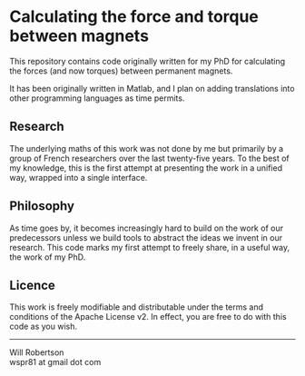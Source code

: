 Calculating the force and torque between magnets
================================================

This repository contains code originally written for my PhD for calculating the forces (and now torques) between permanent magnets.

It has been originally written in Matlab, and I plan on adding translations into other programming languages as time permits.

Research
--------

The underlying maths of this work was not done by me but primarily by a group of French researchers over the last twenty-five years. To the best of my knowledge, this is the first attempt at presenting the work in a unified way, wrapped into a single interface.

Philosophy
----------

As time goes by, it becomes increasingly hard to build on the work of our predecessors unless we build tools to abstract the ideas we invent in our research. This code marks my first attempt to freely share, in a useful way, the work of my PhD.

Licence
-------

This work is freely modifiable and distributable under the terms and conditions of the Apache License v2. In effect, you are free to do with this code as you wish.

---------------------
Will Robertson  
wspr81 at gmail dot com